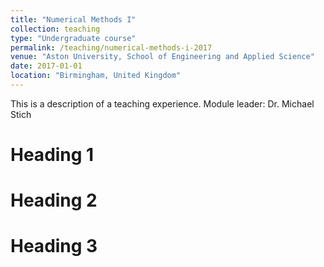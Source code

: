 ```yaml
---
title: "Numerical Methods I"
collection: teaching
type: "Undergraduate course"
permalink: /teaching/numerical-methods-i-2017
venue: "Aston University, School of Engineering and Applied Science"
date: 2017-01-01
location: "Birmingham, United Kingdom"
---
```


This is a description of a teaching experience. Module leader: Dr. Michael Stich

Heading 1
======

Heading 2
======

Heading 3
======